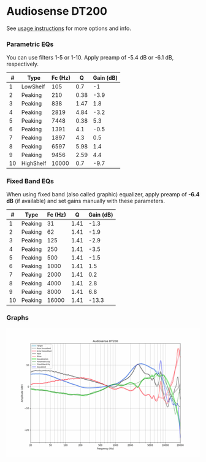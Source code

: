 # Audiosense DT200
See [usage instructions](https://github.com/jaakkopasanen/AutoEq#usage) for more options and info.

### Parametric EQs
You can use filters 1-5 or 1-10. Apply preamp of -5.4 dB or -6.1 dB, respectively.

|   # | Type      |   Fc (Hz) |    Q |   Gain (dB) |
|-----|-----------|-----------|------|-------------|
|   1 | LowShelf  |       105 | 0.7  |        -1   |
|   2 | Peaking   |       210 | 0.38 |        -3.9 |
|   3 | Peaking   |       838 | 1.47 |         1.8 |
|   4 | Peaking   |      2819 | 4.84 |        -3.2 |
|   5 | Peaking   |      7448 | 0.38 |         5.3 |
|   6 | Peaking   |      1391 | 4.1  |        -0.5 |
|   7 | Peaking   |      1897 | 4.3  |         0.5 |
|   8 | Peaking   |      6597 | 5.98 |         1.4 |
|   9 | Peaking   |      9456 | 2.59 |         4.4 |
|  10 | HighShelf |     10000 | 0.7  |        -9.7 |

### Fixed Band EQs
When using fixed band (also called graphic) equalizer, apply preamp of **-6.4 dB** (if available) and set gains manually with these parameters.

|   # | Type    |   Fc (Hz) |    Q |   Gain (dB) |
|-----|---------|-----------|------|-------------|
|   1 | Peaking |        31 | 1.41 |        -1.3 |
|   2 | Peaking |        62 | 1.41 |        -1.9 |
|   3 | Peaking |       125 | 1.41 |        -2.9 |
|   4 | Peaking |       250 | 1.41 |        -3.5 |
|   5 | Peaking |       500 | 1.41 |        -1.5 |
|   6 | Peaking |      1000 | 1.41 |         1.5 |
|   7 | Peaking |      2000 | 1.41 |         0.2 |
|   8 | Peaking |      4000 | 1.41 |         2.8 |
|   9 | Peaking |      8000 | 1.41 |         6.8 |
|  10 | Peaking |     16000 | 1.41 |       -13.3 |

### Graphs
![](./Audiosense%20DT200.png)
